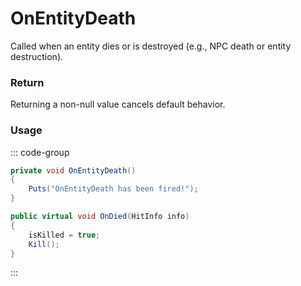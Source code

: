 # OnEntityDeath
<Badge type="info" text="Entity"/><Badge type="danger" text="Carbon Compatible"/><Badge type="warning" text="Oxide Compatible"/>
Called when an entity dies or is destroyed (e.g., NPC death or entity destruction).

### Return
Returning a non-null value cancels default behavior.

### Usage
::: code-group
```csharp [Example]
private void OnEntityDeath()
{
	Puts("OnEntityDeath has been fired!");
}
```
```csharp [Source — Assembly-CSharp @ ResourceEntity]
public virtual void OnDied(HitInfo info)
{
	isKilled = true;
	Kill();
}

```
:::
